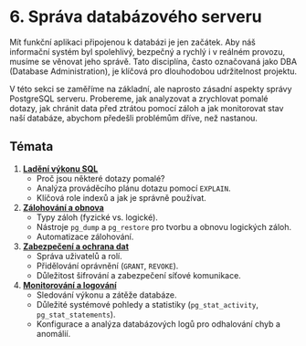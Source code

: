 # 6. Správa databázového serveru

Mít funkční aplikaci připojenou k databázi je jen začátek. Aby náš informační systém byl spolehlivý, bezpečný a rychlý i v reálném provozu, musíme se věnovat jeho správě. Tato disciplína, často označovaná jako DBA (Database Administration), je klíčová pro dlouhodobou udržitelnost projektu.

V této sekci se zaměříme na základní, ale naprosto zásadní aspekty správy PostgreSQL serveru. Probereme, jak analyzovat a zrychlovat pomalé dotazy, jak chránit data před ztrátou pomocí záloh a jak monitorovat stav naší databáze, abychom předešli problémům dříve, než nastanou.

## Témata

1.  [**Ladění výkonu SQL**](./01-Ladení-vykonu-SQL/README.md)
    *   Proč jsou některé dotazy pomalé?
    *   Analýza prováděcího plánu dotazu pomocí `EXPLAIN`.
    *   Klíčová role indexů a jak je správně používat.
2.  [**Zálohování a obnova**](./02-Zalohovani-a-obnova/README.md)
    *   Typy záloh (fyzické vs. logické).
    *   Nástroje `pg_dump` a `pg_restore` pro tvorbu a obnovu logických záloh.
    *   Automatizace zálohování.
3.  [**Zabezpečení a ochrana dat**](./03-Zabezpeceni-a-ochrana-dat/README.md)
    *   Správa uživatelů a rolí.
    *   Přidělování oprávnění (`GRANT`, `REVOKE`).
    *   Důležitost šifrování a zabezpečení síťové komunikace.
4.  [**Monitorování a logování**](./04-Monitorovani-a-logovani/README.md)
    *   Sledování výkonu a zátěže databáze.
    *   Důležité systémové pohledy a statistiky (`pg_stat_activity`, `pg_stat_statements`).
    *   Konfigurace a analýza databázových logů pro odhalování chyb a anomálií.